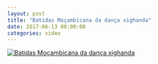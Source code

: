 ```yaml
---
layout: post
title: "Batidas Moçambicana da dança xighanda"
date: 2017-06-13 00:00:00
categories: video
---
```


[![Batidas Moçambicana da dança xighanda](https://img.youtube.com/vi/Sim8PkasWgQ/0.jpg)](https://www.youtube.com/watch?v=Sim8PkasWgQ "Batidas Moçambicana da dança xighanda")
